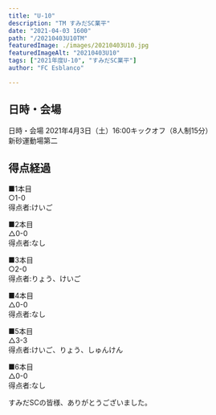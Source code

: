 ```yaml
---
title: "U-10"
description: "TM すみだSC業平"
date: "2021-04-03 1600"
path: "/20210403U10TM"
featuredImage: ./images/20210403U10.jpg
featuredImageAlt: "20210403U10"
tags: ["2021年度U-10", "すみだSC業平"]
author: "FC Esblanco"

---
```



## 日時・会場

日時・会場
2021年4月3日（土）16:00キックオフ（8人制15分）<br>
新砂運動場第二

## 得点経過


■1本目  
○1-0  
得点者:けいご

■2本目  
△0-0  
得点者:なし

■3本目  
○2-0  
得点者:りょう、けいご

■4本目  
△0-0  
得点者:なし

■5本目  
△3-3  
得点者:けいご、りょう、しゅんけん

■6本目  
△0-0  
得点者:なし


すみだSCの皆様、ありがとうございました。
